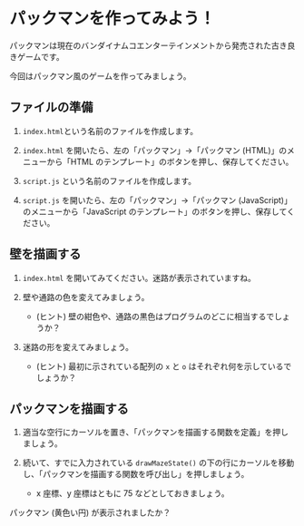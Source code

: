 # パックマンを作ってみよう！

パックマンは現在のバンダイナムコエンターテインメントから発売された古き良きゲームです。

今回はパックマン風のゲームを作ってみましょう。

## ファイルの準備

1. `index.html`という名前のファイルを作成します。

2. `index.html` を開いたら、左の「パックマン」→「パックマン (HTML)」のメニューから「HTML のテンプレート」のボタンを押し、保存してください。

3. `script.js` という名前のファイルを作成します。

4. `script.js` を開いたら、左の「パックマン」→「パックマン (JavaScript)」のメニューから「JavaScript のテンプレート」のボタンを押し、保存してください。

## 壁を描画する

1. `index.html` を開いてみてください。迷路が表示されていますね。

2. 壁や通路の色を変えてみましょう。

   - (ヒント) 壁の紺色や、通路の黒色はプログラムのどこに相当するでしょうか？

3. 迷路の形を変えてみましょう。

   - (ヒント) 最初に示されている配列の `x` と `o` はそれぞれ何を示しているでしょうか？

## パックマンを描画する

1. 適当な空行にカーソルを置き、「パックマンを描画する関数を定義」を押しましょう。

2. 続いて、すでに入力されている `drawMazeState()` の下の行にカーソルを移動し、「パックマンを描画する関数を呼び出し」を押しましょう。

   - x 座標、y 座標はともに 75 などとしておきましょう。

パックマン (黄色い円) が表示されましたか？
